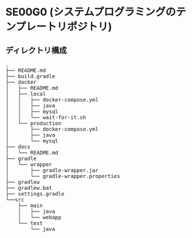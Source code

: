 # SE00G0 (システムプログラミングのテンプレートリポジトリ)

## ディレクトリ構成

<pre>
.
├── README.md
├── build.gradle
├── docker
│   ├── README.md
│   ├── local
│   │   ├── docker-compose.yml
│   │   ├── java
│   │   ├── mysql
│   │   └── wait-for-it.sh
│   └── production
│       ├── docker-compose.yml
│       ├── java
│       └── mysql
├── docs
│   └── README.md
├── gradle
│   └── wrapper
│       ├── gradle-wrapper.jar
│       └── gradle-wrapper.properties
├── gradlew
├── gradlew.bat
├── settings.gradle
└──src
    ├── main
    │   ├── java
    │   └── webapp
    └── test
        └── java
</pre>
